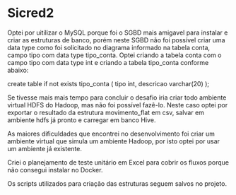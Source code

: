 # Sicred2
Optei por uitilizar o MySQL porque foi o SGBD mais amigavel para instalar e criar as estruturas de banco, porém neste SGBD não foi possível 
criar uma data type como foi solicitado no diagrama informado na tabela conta, campo tipo com data type tipo_conta. 
Optei criando a tabela conta com o campo tipo com data type int e criando a tabela tipo_conta conforme abaixo:

create table if not exists tipo_conta
(
tipo  int,
descricao varchar(20)
);

Se tivesse mais mais tempo para concluir o desafio iria criar todo ambiente virtual HDFS do Hadoop, mas não foi possível fazê-lo.
Neste caso optei por exportar o resultado da estrutura movimento_flat em csv, salvar em ambiente hdfs já pronto e carregar em banco Hive.

As maiores dificuldades que encontrei no desenvolvimento foi criar um ambiente virtual que simula um ambiente Hadoop, por isto optei por usar um
ambiente já existente.

Criei o planejamento de teste unitário em Excel para cobrir os fluxos porque não consegui instalar no Docker.

Os scripts utilizados para criação das estruturas seguem salvos  no projeto.
